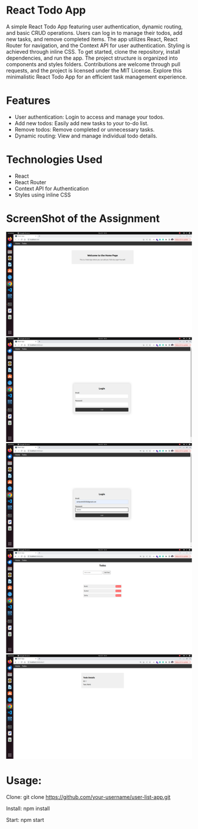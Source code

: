 # React Todo App
A simple React Todo App featuring user authentication, dynamic routing, and basic CRUD operations. Users can log in to manage their todos, add new tasks, and remove completed items. The app utilizes React, React Router for navigation, and the Context API for user authentication. Styling is achieved through inline CSS. To get started, clone the repository, install dependencies, and run the app. The project structure is organized into components and styles folders. Contributions are welcome through pull requests, and the project is licensed under the MIT License. Explore this minimalistic React Todo App for an efficient task management experience.

# Features
- User authentication: Login to access and manage your todos.
- Add new todos: Easily add new tasks to your to-do list.
- Remove todos: Remove completed or unnecessary tasks.
- Dynamic routing: View and manage individual todo details.

# Technologies Used

- React
- React Router
- Context API for Authentication
- Styles using inline CSS

# ScreenShot of the Assignment
![assignment-three](https://github.com/RohitKumarSinha/Josh-React-Training/blob/main/assignment-three/public/React-ToDo-1.png)
![assignment-three](https://github.com/RohitKumarSinha/Josh-React-Training/blob/main/assignment-three/public/React-ToDo-2.png)
![assignment-three](https://github.com/RohitKumarSinha/Josh-React-Training/blob/main/assignment-three/public/React-ToDo-3.png)
![assignment-three](https://github.com/RohitKumarSinha/Josh-React-Training/blob/main/assignment-three/public/ReactToDo-4.png)
![assignment-three](https://github.com/RohitKumarSinha/Josh-React-Training/blob/main/assignment-three/public/React-ToDo-5.png)

# Usage:

Clone: git clone https://github.com/your-username/user-list-app.git

Install: npm install

Start: npm start



